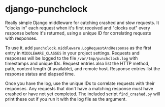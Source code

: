 django-punchclock
=================

Really simple Django middleware for catching crashed and slow requests. It "clocks in" each request when it's first
received and "clocks out" every response before it's returned, using a unique ID for correlating requests with responses.

To use it, add `punchclock.middleware.LogRequestAndResponse` as the first entry in `MIDDLEWARE_CLASSES` in your project
settings. Requests and responses will be logged to the file `/var/tmp/punchclock.log` with timestamps and unique IDs.
Request entries also list the HTTP method, path, content length (if available), and remote host. Response entries list
the response status and elapsed time.

Once you have the log, use the unique IDs to correlate requests with their responses. Any requests that don't have a
matching response must have crashed or have not yet completed. The included script `find_crashed.py` will print these
out if you run it with the log file as the argument.
